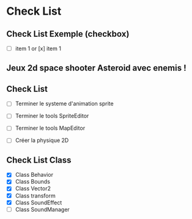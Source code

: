 # Check List

## Check List Exemple (checkbox)
- [ ] item 1 or [x] item 1 

## Jeux 2d space shooter Asteroid avec enemis !

## Check List
- [ ] Terminer le systeme d'animation sprite
- [ ] Terminer le tools SpriteEditor
- [ ] Terminer le tools MapEditor
- [ ] Créer la physique 2D


## Check List Class
- [x] Class Behavior
- [x] Class Bounds
- [x] Class Vector2
- [x] Class transform
- [x] Class SoundEffect
- [ ] Class SoundManager
